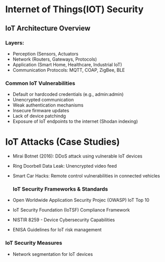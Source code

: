 # Internet of Things(IOT) Security
## IoT Architecture Overview

### Layers:
- Perception (Sensors, Actuators
- Network (Routers, Gateways, Protocols)
- Application (Smart Home, Healthcare, Industrial IoT)
- Communication Protocols: MQTT, COAP, ZigBee, BLE

### Common IoT Vulnerabilities
- Default or hardcoded credentials (e.g., admin:admin)
- Unencrypted communication
- Weak authentication mechanisms
- Insecure firmware updates
- Lack of device patchindg
- Exposure of IoT endpoints to the internet (Shodan indexing)

# IoT Attacks (Case Studies)
- Mirai Botnet (2016): DDoS attack using vulnerable IoT devices
- Ring Doorbell Data Leak: Unencrypted video feed
- Smart Car Hacks: Remote control vulnerabilities in connected vehicles

  ### IoT Security Frameworks & Standards
- Open Worldwide Application Security Projec (OWASP) IoT Top 10
- IoT Security Foundation (IoTSF) Compliance Framework
- NISTIR 8259 - Device Cybersecurity Capabilities
- ENISA Guidelines for IoT risk management

### IoT Security Measures
- Network segmentation for IoT devices
